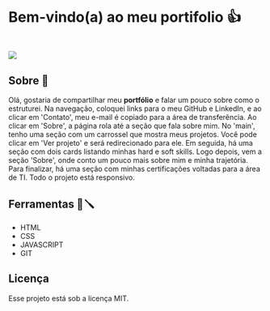 <h1>Bem-vindo(a) ao meu portifolio 👍</h1>

<h1>
<img src="./assets/imagem-portifólio.png"></img>
</h1>

## Sobre 📕

Olá, gostaria de compartilhar meu **portfólio** e falar um pouco sobre como o estruturei. Na navegação, coloquei links para o meu GitHub e LinkedIn, e ao clicar em 'Contato', meu e-mail é copiado para a área de transferência. Ao clicar em 'Sobre', a página rola até a seção que fala sobre mim.
No 'main', tenho uma seção com um carrossel que mostra meus projetos. Você pode clicar em 'Ver projeto' e será redirecionado para ele. Em seguida, há uma seção com dois cards listando minhas hard e soft skills. Logo depois, vem a seção 'Sobre', onde conto um pouco mais sobre mim e minha trajetória. Para finalizar, há uma seção com minhas certificações voltadas para a área de TI. Todo o projeto está responsivo.

## Ferramentas 🔧🪛

- HTML
- CSS
- JAVASCRIPT
- GIT

## Licença

Esse projeto está sob a licença MIT.
